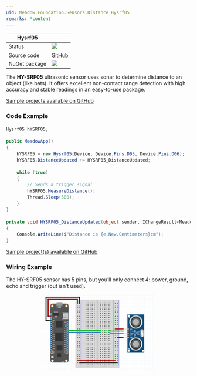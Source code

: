 ```yaml
---
uid: Meadow.Foundation.Sensors.Distance.Hysrf05
remarks: *content
---
```


| Hysrf05 | |
|--------|--------|
| Status | <img src="https://img.shields.io/badge/InProgress-yellow" style="width: auto; height: -webkit-fill-available;" /> |
| Source code | [GitHub](https://github.com/WildernessLabs/Meadow.Foundation/tree/master/Source/Meadow.Foundation.Peripherals/Sensors.Distance.Hysrf05) |
| NuGet package | <a href="https://www.nuget.org/packages/Meadow.Foundation.Sensors.Distance.Hysrf05/" target="_blank"><img src="https://img.shields.io/nuget/v/Meadow.Foundation.Sensors.Distance.Hysrf05.svg?label=Meadow.Foundation.Sensors.Distance.Hysrf05" /></a> |

The **HY-SRF05** ultrasonic sensor uses sonar to determine distance to an object (like bats). It offers excellent non-contact range detection with high accuracy and stable readings in an easy-to-use package.

[Sample projects available on GitHub](https://github.com/WildernessLabs/Meadow.Foundation/tree/master/Source/Meadow.Foundation.Peripherals/Sensors.Distance.Hysrf05/Samples/) 

### Code Example

```csharp
Hysrf05 hYSRF05;

public MeadowApp()
{
    hYSRF05 = new Hysrf05(Device, Device.Pins.D05, Device.Pins.D06);
    hYSRF05.DistanceUpdated += HYSRF05_DistanceUpdated;

    while (true)
    {
        // Sends a trigger signal
        hYSRF05.MeasureDistance();
        Thread.Sleep(500);
    }
}

private void HYSRF05_DistanceUpdated(object sender, IChangeResult<Meadow.Units.Length> e)
{
    Console.WriteLine($"Distance is {e.New.Centimeters}cm");
}

```

[Sample project(s) available on GitHub](https://github.com/WildernessLabs/Meadow.Foundation/tree/master/Source/Meadow.Foundation.Peripherals/Sensors.Distance.Hysrf05/Samples/Sensors.Distance.Hysrf05_Sample)

### Wiring Example

The HY-SRF05 sensor has 5 pins, but you’ll only connect 4: power, ground, echo and trigger (out isn’t used).

<img src="../../API_Assets/Meadow.Foundation.Sensors.Distance.HYSRF05/HYSRF05.svg" 
    style="width: 60%; display: block; margin-left: auto; margin-right: auto;" />




